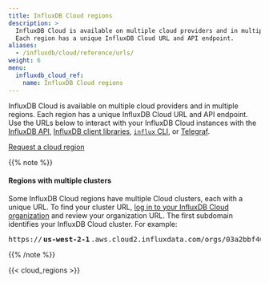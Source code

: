 ```yaml
---
title: InfluxDB Cloud regions
description: >
  InfluxDB Cloud is available on multiple cloud providers and in multiple regions.
  Each region has a unique InfluxDB Cloud URL and API endpoint.
aliases:
  - /influxdb/cloud/reference/urls/
weight: 6
menu:
  influxdb_cloud_ref:
    name: InfluxDB Cloud regions
---
```


InfluxDB Cloud is available on multiple cloud providers and in multiple regions.
Each region has a unique InfluxDB Cloud URL and API endpoint.
Use the URLs below to interact with your InfluxDB Cloud instances with the
[InfluxDB API](/influxdb/cloud/reference/api/), [InfluxDB client libraries](/influxdb/cloud/api-guide/client-libraries/),
[`influx` CLI](/influxdb/cloud/reference/cli/influx/), or [Telegraf](/influxdb/cloud/write-data/no-code/use-telegraf/).

<a href="https://www.influxdata.com/influxdb-cloud-2-0-provider-region/" target="_blank" class="btn">Request a cloud region</a>

{{% note %}}
#### Regions with multiple clusters
Some InfluxDB Cloud regions have multiple Cloud clusters, each with a unique URL.
To find your cluster URL, [log in to your InfluxDB Cloud organization](https://cloud2.influxdata.com)
and review your organization URL. The first subdomain identifies your 
InfluxDB Cloud cluster. For example:

<pre class="highlight">
https://<span class="bp" style="font-weight:bold;margin:0 .15rem">us-west-2-1</span>.aws.cloud2.influxdata.com/orgs/03a2bbf46249a000/...
</pre>
{{% /note %}}

{{< cloud_regions >}}
